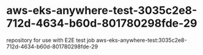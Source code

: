 # aws-eks-anywhere-test-3035c2e8-712d-4634-b60d-801780298fde-29
repository for use with E2E test job aws-eks-anywhere-test:3035c2e8-712d-4634-b60d-801780298fde-29
